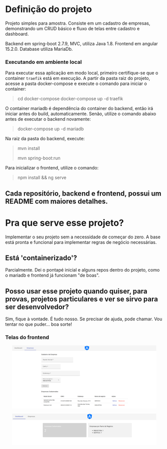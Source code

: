 # Definição do projeto
Projeto simples para amostra. Consiste em um cadastro de empresas, demonstrando um CRUD básico e fluxo de telas entre cadastro e dashboard.

Backend em spring-boot 2.7.9, MVC, utiliza Java 1.8.
Frontend em angular 15.2.0.
Database utiliza MariaDb.

### Executando em ambiente local

Para executar essa aplicação em modo local, primeiro certifique-se que o container `traefik` está em execução.
A partir da pasta raiz do projeto, acesse a pasta docker-compose e execute o comando para iniciar o container:
> cd docker-compose
> docker-compose up -d traefik
>

O container mariadb é dependência do container do backend, então irá iniciar antes do build, automaticamente.
Senão, utilize o comando abaixo antes de executar o backend novamente:
> docker-compose up -d mariadb
>

Na raiz da pasta do backend, execute:
> mvn install
>
> mvn spring-boot:run 
> 

Para inicializar o frontend, utilize o comando:
> npm install && ng serve 
>

## Cada repositório, backend e frontend, possui um README com maiores detalhes.


# Pra que serve esse projeto?
Implementar o seu projeto sem a necessidade de começar do zero. A base está pronta e funcional para implementar regras de negócio necessárias.

## Está 'containerizado'?
Parcialmente. Dei o pontapé inicial e alguns repos dentro do projeto, como o mariadb e frontend já funcionam "de boas".

## Posso usar esse projeto quando quiser, para provas, projetos particulares e ver se sirvo para ser desenvolvedor?
Sim, fique à vontade. É tudo nosso.
Se precisar de ajuda, pode chamar. Vou tentar no que puder... boa sorte!

### Telas do frontend

<p align="center">
  <img width="460" height="200" src="frontend/src/assets/screenshots/form-screen.png">
</p>

<p align="center">
  <img width="460" height="100" src="frontend/src/assets/screenshots/dashboard-screen.png">
</p>
